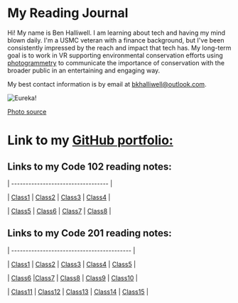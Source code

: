 # My Reading Journal

Hi! My name is Ben Halliwell. I am learning about tech and having my mind blown daily. I'm a USMC veteran with a finance background, but I've been consistently impressed by the reach and impact that tech has. My long-term goal is to work in VR supporting environmental conservation efforts using [photogrammetry](https://blog.unity.com/aec/the-power-of-photogrammetry-simulating-the-real-world-in-vr) to communicate the importance of conservation with the broader public in an entertaining and engaging way.

My best contact information is by email at bkhalliwell@outlook.com.

![Eureka!](https://user-images.githubusercontent.com/121691988/221251328-d20f795d-77ea-4090-a76b-c607468033e2.jpg)

[Photo source](https://unsplash.com/photos/eWuc6TXc8Ok?utm_source=unsplash&utm_medium=referral&utm_content=creditShareLink)

# Link to my [GitHub portfolio:](https://github.com/halliwellb)

## Links to my Code 102 reading notes:

| ---------------------------------- |

| [Class1](https://halliwellb.github.io/reading-notes/code-102/code-102notes/class1) | [Class2](https://halliwellb.github.io/reading-notes/code-102/code-102notes/class2)
| [Class3](https://halliwellb.github.io/reading-notes/code-102/code-102notes/class3) | [Class4](https://halliwellb.github.io/reading-notes/code-102/code-102notes/class4) |

| [Class5](https://halliwellb.github.io/reading-notes/code-102/code-102notes/class5) | [Class6](https://halliwellb.github.io/reading-notes/code-102/code-102notes/class6) | [Class7](https://halliwellb.github.io/reading-notes/code-102/code-102notes/class7) | [Class8](https://halliwellb.github.io/reading-notes/code-102/code-102notes/class8) |

## Links to my Code 201 reading notes:

| ------------------------------------------ |

| [Class1](https://halliwellb.github.io/reading-notes/code-201/code-201notes/class1) | [Class2](https://halliwellb.github.io/reading-notes/code-201/code-201notes/class2) | [Class3](https://halliwellb.github.io/reading-notes/code-201/code-201notes/class3) | [Class4](https://halliwellb.github.io/reading-notes/code-201/code-201notes/class4) | [Class5](https://halliwellb.github.io/reading-notes/code-201/code-201notes/class5) | 

| [Class6](https://halliwellb.github.io/reading-notes/code-201/code-201notes/class6) |[Class7](https://halliwellb.github.io/reading-notes/code-201/code-201notes/class7) | [Class8](https://halliwellb.github.io/reading-notes/code-201/code-201notes/class8) | [Class9](https://halliwellb.github.io/reading-notes/code-201/code-201notes/class9) | [Class10](https://halliwellb.github.io/reading-notes/code-201/code-201notes/class10) | 

| [Class11](https://halliwellb.github.io/reading-notes/code-201/code-201notes/class11) | [Class12](https://halliwellb.github.io/reading-notes/code-201/code-201notes/class12) | [Class13](https://halliwellb.github.io/reading-notes/code-201/code-201notes/class13) | [Class14](https://halliwellb.github.io/reading-notes/code-201/code-201notes/class14) | [Class15](https://halliwellb.github.io/reading-notes/code-201/code-201notes/class15) |
